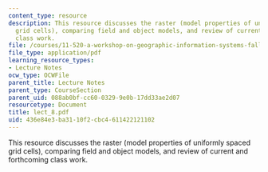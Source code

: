 ```yaml
---
content_type: resource
description: This resource discusses the raster (model properties of uniformly spaced
  grid cells), comparing field and object models, and review of current and forthcoming
  class work.
file: /courses/11-520-a-workshop-on-geographic-information-systems-fall-2005/436e84e3ba3110f2cbc4611422121102_lect_8.pdf
file_type: application/pdf
learning_resource_types:
- Lecture Notes
ocw_type: OCWFile
parent_title: Lecture Notes
parent_type: CourseSection
parent_uid: 088ab0bf-cc60-0329-9e0b-17dd33ae2d07
resourcetype: Document
title: lect_8.pdf
uid: 436e84e3-ba31-10f2-cbc4-611422121102
---
```

This resource discusses the raster (model properties of uniformly spaced grid cells), comparing field and object models, and review of current and forthcoming class work.

